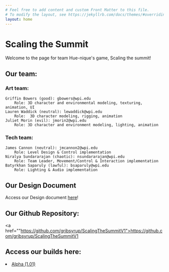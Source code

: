 ```yaml
---
# Feel free to add content and custom Front Matter to this file.
# To modify the layout, see https://jekyllrb.com/docs/themes/#overriding-theme-defaults
layout: home
---
```


<head>
    <link rel="stylesheet" type="text/css" href="style.css"/>
    <meta name="viewport" content="width=device-width, user-scalable=no" />
</head>

# Scaling the Summit 

Welcome to the page for team Hue-nique's game, Scaling the summit! 

## Our team: 

### Art team:

    Griffin Bowers (good): gbowers@wpi.edu
        Role: 3D character and environmental modeling, texturing, animation, UI
    Lauren Waddick (neutral): lewaddick@wpi.edu
        Role:  3D character modeling, rigging, animation 
    Juliet Morin (evil): jmorin2@wpi.edu 
        Role: 3D character and environment modeling, lighting, animation


### Tech team: 

    James Cannon (neutral): jmcannon2@wpi.edu 
        Role: Level Design & Control implementation
    Niralya Sundararajan (chaotic): nsundararajan@wpi.edu 
        Role: Team Leader, Movement/Control & Interaction implementation
    Batyrkhan Saparuly (lawful): bsaparuly@wpi.edu 
        Role: Lighting & Audio implementation

## Our Design Document 
Access our Design document 
<a href="Treatment Document Hue-nique.pdf" download>here</a>!

## Our Github Repository: 
<a href=""https://github.com/gribsyrup/ScalingTheSummitV1">https://github.com/gribsyrup/ScalingTheSummitV1</a>

## Access our builds here: 
 <li class="masthead__menu-item">
          <a href="https://drive.google.com/file/d/1rJrmttYvztLaZa7GagtL2kpGVIVJQUJZ/view?usp=sharing">Alpha (1.01)</a>
</li>
